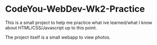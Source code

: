 # CodeYou-WebDev-Wk2-Practice
This is a small project to help me practice what ive learned/what I know about HTML/CSS/Javascript up to this point.

The project itself is a small webapp to view photos.
